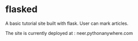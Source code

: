 # flasked
A basic tutorial site built with flask. User can mark articles.

The site is currently deployed at : neer.pythonanywhere.com
